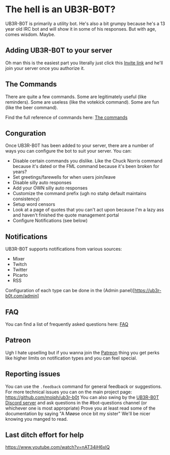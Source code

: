 # The hell is an UB3R-B0T?

UB3R-B0T is primarily a utility bot. He's also a bit grumpy because he's a 13 year old IRC bot and will show it in some of his responses. But with age, comes wisdom. Maybe.

## Adding UB3R-B0T to your server

Oh man this is the easiest part you literally just click this [Invite link](https://ub3r-b0t.com/invite) and he'll join your server once you authorize it.

## The Commands

There are quite a few commands. Some are legitimately useful (like reminders). Some are useless (like the votekick command). Some are fun (like the beer command).

Find the full reference of commands here: [The commands](commands.md)

## Conguration

Once UB3R-B0T has been added to your server, there are a number of ways you can configure the bot to suit your server.
You can:
- Disable certain commands you dislike. Like the Chuck Norris command because it's dated or the FML command because it's been broken for years?
- Set greetings/farewells for when users join/leave
- Disable silly auto responses
- Add your OWN silly auto responses
- Customize the command prefix (ugh no stahp default maintains consistency)
- Setup word censors
- Look at a page of quotes that you can't act upon because I'm a lazy ass and haven't finished the quote management portal
- Configure Notifications (see below)

## Notifications

UB3R-B0T supports notifications from various sources:
- Mixer
- Twitch
- Twitter
- Picarto
- RSS

Configuration of each type can be done in the (Admin panel)[https://ub3r-b0t.com/admin]

## FAQ

You can find a list of frequently asked questions here: [FAQ](faq.md)

## Patreon

Ugh I hate upselling but if you wanna join the [Patreon](https://www.patreon.com/ub3rb0t) thing you get perks like higher limits on notification types and you can feel special.

## Reporting issues

You can use the `.feedback` command for general feedback or suggestions. For more technical issues you can on the main project page: https://github.com/moiph/ub3r-b0t
You can also swing by the [UB3R-B0T Discord server](https://discord.gg/0t6waxpRf4xvyNHj) and ask questions in the #bot-questions channel (or whichever one is most appropriate)
Prove you at least read some of the documentation by saying "A Møøse once bit my sister"
We'll be nicer knowing you manged to read.

## Last ditch effort for help
https://www.youtube.com/watch?v=nAT34iH6xlQ
